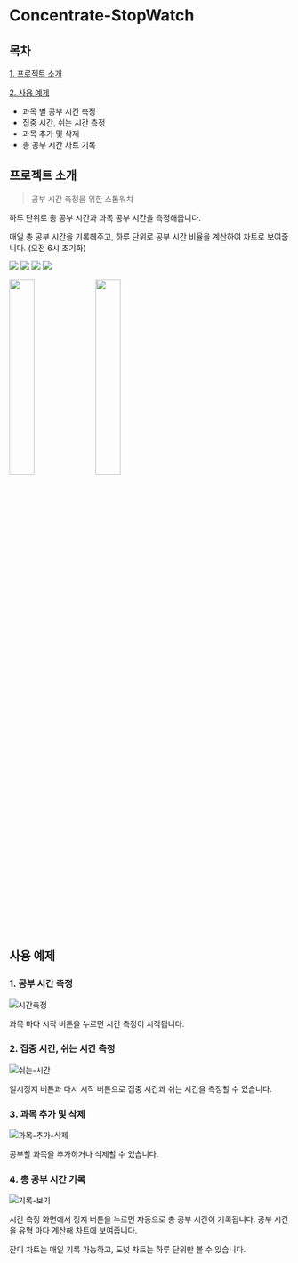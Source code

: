 # Concentrate-StopWatch

## 목차
[1. 프로젝트 소개](#프로젝트-소개)

[2. 사용 예제](#사용-예제)
- 과목 별 공부 시간 측정
- 집중 시간, 쉬는 시간 측정
- 과목 추가 및 삭제
- 총 공부 시간 차트 기록

## 프로젝트 소개

> 공부 시간 측정을 위한 스톱워치

하루 단위로 총 공부 시간과 과목 공부 시간을 측정해줍니다.

매일 총 공부 시간을 기록헤주고, 하루 단위로 공부 시간 비율을 계산하여 차트로 보여줍니다. (오전 6시 초기화)

  <img src="https://img.shields.io/badge/react-61DAFB?style=for-the-badge&logo=react&logoColor=black"> <img src="https://img.shields.io/badge/Typescript-3178C6?style=for-the-badge&logo=typescript&logoColor=white"/> <img src="https://img.shields.io/badge/styled components-DB7093?style=for-the-badge&logo=styled-components&logoColor=white"/> <img src="https://user-images.githubusercontent.com/72698829/226164770-4da7ea6c-995a-49fe-94af-497195fdd645.png"/>

 <img src="https://user-images.githubusercontent.com/72698829/228579850-c57a4ca4-df7e-4d01-821c-1c1c7a8eda55.png" width=30%/> <img src="https://user-images.githubusercontent.com/72698829/228582914-b11f9840-461d-4f9f-9439-3df27f21c13b.png" width=30%/> 

## 사용 예제

### 1️. 공부 시간 측정

![시간측정](https://user-images.githubusercontent.com/72698829/228579728-ddd6ecc5-3919-4162-9700-d53ce7065b90.gif)

과목 마다 시작 버튼을 누르면 시간 측정이 시작됩니다.

### 2️. 집중 시간, 쉬는 시간 측정

![쉬는-시간](https://user-images.githubusercontent.com/72698829/228579758-976bc4b6-9488-4e2d-81b8-4ce000743fd1.gif)

일시정지 버튼과 다시 시작 버튼으로 집중 시간과 쉬는 시간을 측정할 수 있습니다.

### 3️. 과목 추가 및 삭제

![과목-추가-삭제](https://user-images.githubusercontent.com/72698829/228579793-61d3db28-feb5-4640-936b-95d259622b48.gif)

공부할 과목을 추가하거나 삭제할 수 있습니다.

### 4️. 총 공부 시간 기록

![기록-보기](https://user-images.githubusercontent.com/72698829/228579808-1c82e48e-f7b4-4cb6-b59d-b9530ea2e12c.gif)

시간 측정 화면에서 정지 버튼을 누르면 자동으로 총 공부 시간이 기록됩니다. 공부 시간을 유형 마다 계산해 차트에 보여줍니다.

잔디 차트는 매일 기록 가능하고, 도넛 차트는 하루 단위만 볼 수 있습니다.
